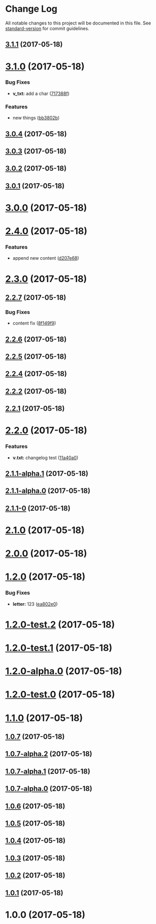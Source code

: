 # Change Log

All notable changes to this project will be documented in this file. See [standard-version](https://github.com/conventional-changelog/standard-version) for commit guidelines.

<a name="3.1.1"></a>
## [3.1.1](https://github.com/y2gu2xi/vue-element-admin/compare/v3.1.0...v3.1.1) (2017-05-18)



<a name="3.1.0"></a>
# [3.1.0](https://github.com/y2gu2xi/vue-element-admin/compare/v3.0.4...v3.1.0) (2017-05-18)


### Bug Fixes

* **v_txt:** add a char ([717388f](https://github.com/y2gu2xi/vue-element-admin/commit/717388f))


### Features

* new things ([bb3802b](https://github.com/y2gu2xi/vue-element-admin/commit/bb3802b))



<a name="3.0.4"></a>
## [3.0.4](https://github.com/y2gu2xi/vue-element-admin/compare/v3.0.3...v3.0.4) (2017-05-18)



<a name="3.0.3"></a>
## [3.0.3](https://github.com/y2gu2xi/vue-element-admin/compare/v3.0.2...v3.0.3) (2017-05-18)



<a name="3.0.2"></a>
## [3.0.2](https://github.com/y2gu2xi/vue-element-admin/compare/v3.0.1...v3.0.2) (2017-05-18)



<a name="3.0.1"></a>
## [3.0.1](https://github.com/y2gu2xi/vue-element-admin/compare/v3.0.0...v3.0.1) (2017-05-18)



<a name="3.0.0"></a>
# [3.0.0](https://github.com/y2gu2xi/vue-element-admin/compare/v2.4.0...v3.0.0) (2017-05-18)



<a name="2.4.0"></a>
# [2.4.0](https://github.com/y2gu2xi/vue-element-admin/compare/v2.3.0...v2.4.0) (2017-05-18)


### Features

* append  new content ([d207e68](https://github.com/y2gu2xi/vue-element-admin/commit/d207e68))



<a name="2.3.0"></a>
# [2.3.0](https://github.com/y2gu2xi/vue-element-admin/compare/v2.2.7...v2.3.0) (2017-05-18)



<a name="2.2.7"></a>
## [2.2.7](https://github.com/y2gu2xi/vue-element-admin/compare/v2.2.6...v2.2.7) (2017-05-18)


### Bug Fixes

* content fix ([8f149f9](https://github.com/y2gu2xi/vue-element-admin/commit/8f149f9))



<a name="2.2.6"></a>
## [2.2.6](https://github.com/y2gu2xi/vue-element-admin/compare/v2.2.5...v2.2.6) (2017-05-18)



<a name="2.2.5"></a>
## [2.2.5](https://github.com/y2gu2xi/vue-element-admin/compare/v2.2.4...v2.2.5) (2017-05-18)



<a name="2.2.4"></a>
## [2.2.4](https://github.com/y2gu2xi/vue-element-admin/compare/v2.2.3...v2.2.4) (2017-05-18)



<a name="2.2.2"></a>
## [2.2.2](https://github.com/y2gu2xi/vue-element-admin/compare/v2.2.1...v2.2.2) (2017-05-18)



<a name="2.2.1"></a>
## [2.2.1](https://github.com/y2gu2xi/vue-element-admin/compare/v2.2.0...v2.2.1) (2017-05-18)



<a name="2.2.0"></a>
# [2.2.0](https://github.com/y2gu2xi/vue-element-admin/compare/v2.1.1-alpha.1...v2.2.0) (2017-05-18)


### Features

* **v.txt:** changelog test ([11a40a0](https://github.com/y2gu2xi/vue-element-admin/commit/11a40a0))



<a name="2.1.1-alpha.1"></a>
## [2.1.1-alpha.1](https://github.com/y2gu2xi/vue-element-admin/compare/v2.1.1-alpha.0...v2.1.1-alpha.1) (2017-05-18)



<a name="2.1.1-alpha.0"></a>
## [2.1.1-alpha.0](https://github.com/y2gu2xi/vue-element-admin/compare/v2.1.1-0...v2.1.1-alpha.0) (2017-05-18)



<a name="2.1.1-0"></a>
## [2.1.1-0](https://github.com/y2gu2xi/vue-element-admin/compare/v2.1.0...v2.1.1-0) (2017-05-18)



<a name="2.1.0"></a>
# [2.1.0](https://github.com/y2gu2xi/vue-element-admin/compare/v2.0.0...v2.1.0) (2017-05-18)



<a name="2.0.0"></a>
# [2.0.0](https://github.com/y2gu2xi/vue-element-admin/compare/v1.2.0...v2.0.0) (2017-05-18)



<a name="1.2.0"></a>
# [1.2.0](https://github.com/y2gu2xi/vue-element-admin/compare/v1.2.0-test.2...v1.2.0) (2017-05-18)


### Bug Fixes

* **letter:** 123 ([ea802e0](https://github.com/y2gu2xi/vue-element-admin/commit/ea802e0))



<a name="1.2.0-test.2"></a>
# [1.2.0-test.2](https://github.com/y2gu2xi/vue-element-admin/compare/v1.2.0-test.1...v1.2.0-test.2) (2017-05-18)



<a name="1.2.0-test.1"></a>
# [1.2.0-test.1](https://github.com/y2gu2xi/vue-element-admin/compare/v1.2.0-alpha.0...v1.2.0-test.1) (2017-05-18)



<a name="1.2.0-alpha.0"></a>
# [1.2.0-alpha.0](https://github.com/y2gu2xi/vue-element-admin/compare/v1.2.0-test.0...v1.2.0-alpha.0) (2017-05-18)



<a name="1.2.0-test.0"></a>
# [1.2.0-test.0](https://github.com/y2gu2xi/vue-element-admin/compare/v1.1.0...v1.2.0-test.0) (2017-05-18)



<a name="1.1.0"></a>
# [1.1.0](https://github.com/y2gu2xi/vue-element-admin/compare/v1.0.7...v1.1.0) (2017-05-18)



<a name="1.0.7"></a>
## [1.0.7](https://github.com/y2gu2xi/vue-element-admin/compare/v1.0.7-alpha.2...v1.0.7) (2017-05-18)



<a name="1.0.7-alpha.2"></a>
## [1.0.7-alpha.2](https://github.com/y2gu2xi/vue-element-admin/compare/v1.0.7-alpha.1...v1.0.7-alpha.2) (2017-05-18)



<a name="1.0.7-alpha.1"></a>
## [1.0.7-alpha.1](https://github.com/y2gu2xi/vue-element-admin/compare/v1.0.7-alpha.0...v1.0.7-alpha.1) (2017-05-18)



<a name="1.0.7-alpha.0"></a>
## [1.0.7-alpha.0](https://github.com/y2gu2xi/vue-element-admin/compare/v1.0.6...v1.0.7-alpha.0) (2017-05-18)



<a name="1.0.6"></a>
## [1.0.6](https://github.com/y2gu2xi/vue-element-admin/compare/v1.0.5...v1.0.6) (2017-05-18)



<a name="1.0.5"></a>
## [1.0.5](https://github.com/y2gu2xi/vue-element-admin/compare/v1.0.4...v1.0.5) (2017-05-18)



<a name="1.0.4"></a>
## [1.0.4](https://github.com/y2gu2xi/vue-element-admin/compare/v1.0.3...v1.0.4) (2017-05-18)



<a name="1.0.3"></a>
## [1.0.3](https://github.com/y2gu2xi/vue-element-admin/compare/v1.0.2...v1.0.3) (2017-05-18)



<a name="1.0.2"></a>
## [1.0.2](https://github.com/y2gu2xi/vue-element-admin/compare/v1.0.1...v1.0.2) (2017-05-18)



<a name="1.0.1"></a>
## [1.0.1](https://github.com/y2gu2xi/vue-element-admin/compare/v1.0.0...v1.0.1) (2017-05-18)



<a name="1.0.0"></a>
# 1.0.0 (2017-05-18)
